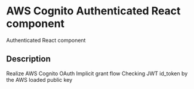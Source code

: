 # AWS Cognito Authenticated React component
Authenticated React component

## Description
Realize AWS Cognito OAuth Implicit grant flow
Checking JWT id_token by the AWS loaded public key